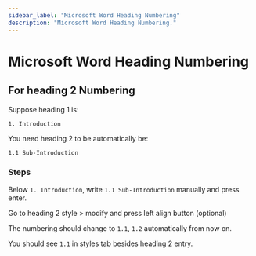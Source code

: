 ```yaml
---
sidebar_label: "Microsoft Word Heading Numbering"
description: "Microsoft Word Heading Numbering."
---
```


# Microsoft Word Heading Numbering

## For heading 2 Numbering

Suppose heading 1 is:

```
1. Introduction
```

You need heading 2 to be automatically be:

```
1.1 Sub-Introduction
```

### Steps

Below `1. Introduction`, write `1.1 Sub-Introduction` manually and press enter.

Go to heading 2 style > modify and press left align button (optional)

The numbering should change to `1.1`, `1.2` automatically from now on.

You should see `1.1` in styles tab besides heading 2 entry.

